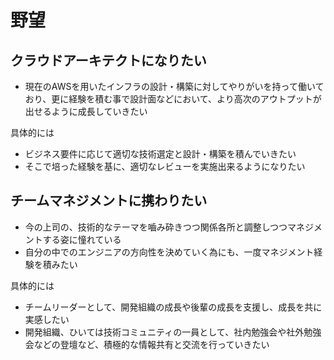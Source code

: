 # 野望

## クラウドアーキテクトになりたい

- 現在のAWSを用いたインフラの設計・構築に対してやりがいを持って働いており、更に経験を積む事で設計面などにおいて、より高次のアウトプットが出せるように成長していきたい

具体的には

- ビジネス要件に応じて適切な技術選定と設計・構築を積んでいきたい
- そこで培った経験を基に、適切なレビューを実施出来るようになりたい

## チームマネジメントに携わりたい

- 今の上司の、技術的なテーマを嚙み砕きつつ関係各所と調整しつつマネジメントする姿に憧れている
- 自分の中でのエンジニアの方向性を決めていく為にも、一度マネジメント経験を積みたい

具体的には

- チームリーダーとして、開発組織の成長や後輩の成長を支援し、成長を共に実感したい
- 開発組織、ひいては技術コミュニティの一員として、社内勉強会や社外勉強会などの登壇など、積極的な情報共有と交流を行っていきたい
